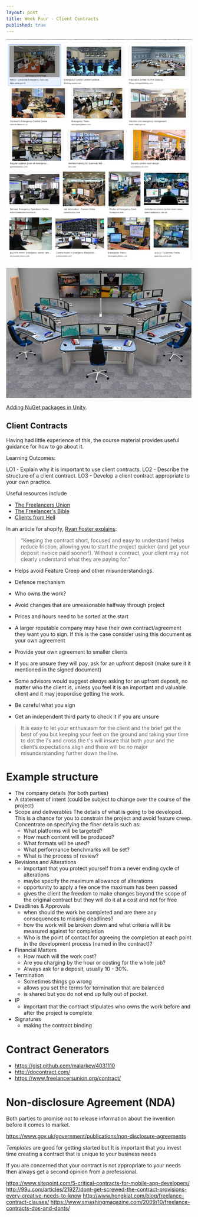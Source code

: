 ```yaml
---
layout: post
title: Week Four - Client Contracts
published: true
---
```



![Crisis Control Centre 1](\images\emergency-control-centre-1.png)

![Crisis Control Centre 1](\images\emergency-control-centre-2.png)



[Adding NuGet packages in Unity](https://docs.microsoft.com/en-us/visualstudio/cross-platform/unity-scripting-upgrade?view=vs-2019#targetText=NuGet%20is%20the%20package%20manager,are%20regenerated%2C%20undoing%20necessary%20configurations).


## Client Contracts

Having had little experience of this, the course material provides useful guidance for how to go about it.

Learning Outcomes:

LO1 - Explain why it is important to use client contracts.
LO2 - Describe the structure of a client contract.
LO3 - Develop a client contract appropriate to your own practice.

Useful resources include
* [The Freelancers Union](https://www.freelancersunion.org)
* [The Freelancer's Bible](https://www.amazon.co.uk/gp/product/076116488X/ref=ox_sc_act_title_1?smid=A3P5ROKL5A1OLE&psc=1)
* [Clients from Hell](https://clientsfromhell.net)

In an article for shopify, [Ryan Foster explains](https://www.shopify.co.uk/partners/guides/grow-vol-1/how-to-write-a-contract):
>“Keeping the contract short, focused and easy to understand helps reduce friction,
>allowing you to start the project quicker (and get your deposit invoice paid sooner!).
>Without a contract, your client may not clearly understand what they are paying for.”

* Helps avoid Feature Creep and other misunderstandings.
* Defence mechanism

* Who owns the work?
* Avoid changes that are unreasonable halfway through project
* Prices and hours need to be sorted at the start

* A larger reputable company may have their own contract/agreement they want you to sign. If this is the case consider using this document as your own agreement
* Provide your own agreement to smaller clients
* If you are unsure they will pay, ask for an upfront deposit (make sure it it mentioned in the signed document)
* Some advisors would suggest *always* asking for an upfront deposit, no matter who the client is, unless you feel it is an important and valuable client and it may jeopordise getting the work.

* Be careful what you sign
* Get an independent third party to check it if you are unsure

>It is easy to let your enthusiasm for the client and the brief get the best of you but keeping
your feet on the ground and taking your time to dot the i's and cross the t's will insure that
both your and the client’s expectations align and there will be no major misunderstanding
further down the line.

# Example structure

* The company details (for both parties)
* A statement of intent (could be subject to change over the course of the project)
* Scope and deliverables
    The details of what is going to be developed. This is a chance for you to constrain the project
    and avoid feature creep. Concentrate on specifying the finer details such as:
    * What platforms will be targeted?
    * How much content will be produced?
    * What formats will be used?
    * What performance benchmarks will be set?
    * What is the process of review?
* Revisions and Alterations
     * important that you protect yourself from a never ending cycle of alterations
     * maybe specify the maximum allowance of alterations
     * opportunity to apply a fee once the maximum has been passed
     * gives the client the freedom to make changes beyond the scope of the original contract but they will do it at a cost and not for free
* Deadlines & Approvals
    * when should the work be completed and are there any consequences to missing deadlines?
    * how the work will be broken down and what criteria will it be measured against for completion
    * Who is the point of contact for agreeing the completion at each point in the development process (named in the contract)?
* Financial Matters
    * How much will the work cost?
    * Are you charging by the hour or costing for the whole job?
    * Always ask for a deposit, usually 10 - 30%.
* Termination
    * Sometimes things go wrong
    * allows you set the terms for termination that are balanced
    * is shared but you do not end up fully out of pocket.
* IP
    * important that the contract stipulates who owns the work before and after the project is complete
* Signatures
    * making the contract binding

# Contract Generators

* https://gist.github.com/malarkey/4031110
* http://docontract.com/
* https://www.freelancersunion.org/contract/


# Non-disclosure Agreement (NDA)

Both parties to promise not to release information about the invention before it comes to
market.

https://www.gov.uk/government/publications/non-disclosure-agreements




*Templates* are good for getting started but It is important that you invest time
creating a contract that is unique to your business needs

If you are concerned that your contract is not appropriate to your needs then always get a second opinion from a
professional.

https://www.sitepoint.com/5-critical-contracts-for-mobile-app-developers/
http://99u.com/articles/21927/dont-get-screwed-the-contract-provisions-every-creative-needs-to-know
http://www.hongkiat.com/blog/freelance-contract-clauses/
https://www.smashingmagazine.com/2009/10/freelance-contracts-dos-and-donts/





